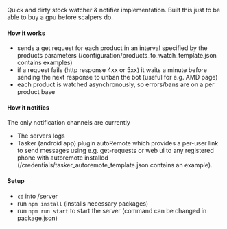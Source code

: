 Quick and dirty stock watcher & notifier implementation. Built this just to be able to buy a gpu before scalpers do.

#### How it works
- sends a get request for each product in an interval specified by the products parameters (/configuration/products_to_watch_template.json contains examples)
- if a request fails (http response 4xx or 5xx) it waits a minute before sending the next response to unban the bot (useful for e.g. AMD page)
- each product is watched asynchronously, so errors/bans are on a per product base

#### How it notifies
The only notification channels are currently
- The servers logs
- Tasker (android app) plugin autoRemote which provides a per-user link to send messages using e.g. get-requests or web ui to any registered phone with autoremote installed (/credentials/tasker_autoremote_template.json contains an example).

#### Setup
- `cd` into /server
- run `npm install` (installs necessary packages)
- run `npm run start` to start the server (command can be changed in package.json)
